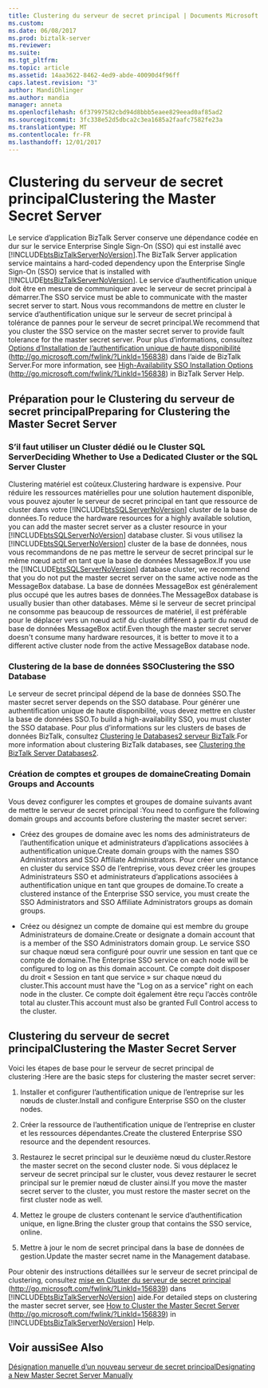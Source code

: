 ```yaml
---
title: Clustering du serveur de secret principal | Documents Microsoft
ms.custom: 
ms.date: 06/08/2017
ms.prod: biztalk-server
ms.reviewer: 
ms.suite: 
ms.tgt_pltfrm: 
ms.topic: article
ms.assetid: 14aa3622-8462-4ed9-abde-40090d4f96ff
caps.latest.revision: "3"
author: MandiOhlinger
ms.author: mandia
manager: anneta
ms.openlocfilehash: 6f37997582cbd94d8bbb5eaee829eead0af85ad2
ms.sourcegitcommit: 3fc338e52d5dbca2c3ea1685a2faafc7582fe23a
ms.translationtype: MT
ms.contentlocale: fr-FR
ms.lasthandoff: 12/01/2017
---
```

# <a name="clustering-the-master-secret-server"></a><span data-ttu-id="076af-102">Clustering du serveur de secret principal</span><span class="sxs-lookup"><span data-stu-id="076af-102">Clustering the Master Secret Server</span></span>
<span data-ttu-id="076af-103">Le service d’application BizTalk Server conserve une dépendance codée en dur sur le service Enterprise Single Sign-On (SSO) qui est installé avec [!INCLUDE[btsBizTalkServerNoVersion](../includes/btsbiztalkservernoversion-md.md)].</span><span class="sxs-lookup"><span data-stu-id="076af-103">The BizTalk Server application service maintains a hard-coded dependency upon the Enterprise Single Sign-On (SSO) service that is installed with [!INCLUDE[btsBizTalkServerNoVersion](../includes/btsbiztalkservernoversion-md.md)].</span></span> <span data-ttu-id="076af-104">Le service d’authentification unique doit être en mesure de communiquer avec le serveur de secret principal à démarrer.</span><span class="sxs-lookup"><span data-stu-id="076af-104">The SSO service must be able to communicate with the master secret server to start.</span></span> <span data-ttu-id="076af-105">Nous vous recommandons de mettre en cluster le service d’authentification unique sur le serveur de secret principal à tolérance de pannes pour le serveur de secret principal.</span><span class="sxs-lookup"><span data-stu-id="076af-105">We recommend that you cluster the SSO service on the master secret server to provide fault tolerance for the master secret server.</span></span> <span data-ttu-id="076af-106">Pour plus d’informations, consultez [Options d’Installation de l’authentification unique de haute disponibilité](http://go.microsoft.com/fwlink/?LinkId=156838) (http://go.microsoft.com/fwlink/?LinkId=156838) dans l’aide de BizTalk Server.</span><span class="sxs-lookup"><span data-stu-id="076af-106">For more information, see [High-Availability SSO Installation Options](http://go.microsoft.com/fwlink/?LinkId=156838) (http://go.microsoft.com/fwlink/?LinkId=156838) in BizTalk Server Help.</span></span>  
  
## <a name="preparing-for-clustering-the-master-secret-server"></a><span data-ttu-id="076af-107">Préparation pour le Clustering du serveur de secret principal</span><span class="sxs-lookup"><span data-stu-id="076af-107">Preparing for Clustering the Master Secret Server</span></span>  
  
### <a name="deciding-whether-to-use-a-dedicated-cluster-or-the-sql-server-cluster"></a><span data-ttu-id="076af-108">S’il faut utiliser un Cluster dédié ou le Cluster SQL Server</span><span class="sxs-lookup"><span data-stu-id="076af-108">Deciding Whether to Use a Dedicated Cluster or the SQL Server Cluster</span></span>  
 <span data-ttu-id="076af-109">Clustering matériel est coûteux.</span><span class="sxs-lookup"><span data-stu-id="076af-109">Clustering hardware is expensive.</span></span> <span data-ttu-id="076af-110">Pour réduire les ressources matérielles pour une solution hautement disponible, vous pouvez ajouter le serveur de secret principal en tant que ressource de cluster dans votre [!INCLUDE[btsSQLServerNoVersion](../includes/btssqlservernoversion-md.md)] cluster de la base de données.</span><span class="sxs-lookup"><span data-stu-id="076af-110">To reduce the hardware resources for a highly available solution, you can add the master secret server as a cluster resource in your [!INCLUDE[btsSQLServerNoVersion](../includes/btssqlservernoversion-md.md)] database cluster.</span></span> <span data-ttu-id="076af-111">Si vous utilisez la [!INCLUDE[btsSQLServerNoVersion](../includes/btssqlservernoversion-md.md)] cluster de la base de données, nous vous recommandons de ne pas mettre le serveur de secret principal sur le même nœud actif en tant que la base de données MessageBox.</span><span class="sxs-lookup"><span data-stu-id="076af-111">If you use the [!INCLUDE[btsSQLServerNoVersion](../includes/btssqlservernoversion-md.md)] database cluster, we recommend that you do not put the master secret server on the same active node as the MessageBox database.</span></span> <span data-ttu-id="076af-112">La base de données MessageBox est généralement plus occupé que les autres bases de données.</span><span class="sxs-lookup"><span data-stu-id="076af-112">The MessageBox database is usually busier than other databases.</span></span> <span data-ttu-id="076af-113">Même si le serveur de secret principal ne consomme pas beaucoup de ressources de matériel, il est préférable pour le déplacer vers un nœud actif du cluster différent à partir du nœud de base de données MessageBox actif.</span><span class="sxs-lookup"><span data-stu-id="076af-113">Even though the master secret server doesn't consume many hardware resources, it is better to move it to a different active cluster node from the active MessageBox database node.</span></span>  
  
### <a name="clustering-the-sso-database"></a><span data-ttu-id="076af-114">Clustering de la base de données SSO</span><span class="sxs-lookup"><span data-stu-id="076af-114">Clustering the SSO Database</span></span>  
 <span data-ttu-id="076af-115">Le serveur de secret principal dépend de la base de données SSO.</span><span class="sxs-lookup"><span data-stu-id="076af-115">The master secret server depends on the SSO database.</span></span> <span data-ttu-id="076af-116">Pour générer une authentification unique de haute disponibilité, vous devez mettre en cluster la base de données SSO.</span><span class="sxs-lookup"><span data-stu-id="076af-116">To build a high-availability SSO, you must cluster the SSO database.</span></span> <span data-ttu-id="076af-117">Pour plus d’informations sur les clusters de bases de données BizTalk, consultez [Clustering le Databases2 serveur BizTalk](../technical-guides/clustering-the-biztalk-server-databases2.md).</span><span class="sxs-lookup"><span data-stu-id="076af-117">For more information about clustering BizTalk databases, see [Clustering the BizTalk Server Databases2](../technical-guides/clustering-the-biztalk-server-databases2.md).</span></span>  
  
### <a name="creating-domain-groups-and-accounts"></a><span data-ttu-id="076af-118">Création de comptes et groupes de domaine</span><span class="sxs-lookup"><span data-stu-id="076af-118">Creating Domain Groups and Accounts</span></span>  
 <span data-ttu-id="076af-119">Vous devez configurer les comptes et groupes de domaine suivants avant de mettre le serveur de secret principal :</span><span class="sxs-lookup"><span data-stu-id="076af-119">You need to configure the following domain groups and accounts before clustering the master secret server:</span></span>  
  
-   <span data-ttu-id="076af-120">Créez des groupes de domaine avec les noms des administrateurs de l’authentification unique et administrateurs d’applications associées à authentification unique.</span><span class="sxs-lookup"><span data-stu-id="076af-120">Create domain groups with the names SSO Administrators and SSO Affiliate Administrators.</span></span> <span data-ttu-id="076af-121">Pour créer une instance en cluster du service SSO de l’entreprise, vous devez créer les groupes Administrateurs SSO et administrateurs d’applications associées à authentification unique en tant que groupes de domaine.</span><span class="sxs-lookup"><span data-stu-id="076af-121">To create a clustered instance of the Enterprise SSO service, you must create the SSO Administrators and SSO Affiliate Administrators groups as domain groups.</span></span>  
  
-   <span data-ttu-id="076af-122">Créez ou désignez un compte de domaine qui est membre du groupe Administrateurs de domaine.</span><span class="sxs-lookup"><span data-stu-id="076af-122">Create or designate a domain account that is a member of the SSO Administrators domain group.</span></span> <span data-ttu-id="076af-123">Le service SSO sur chaque nœud sera configuré pour ouvrir une session en tant que ce compte de domaine.</span><span class="sxs-lookup"><span data-stu-id="076af-123">The Enterprise SSO service on each node will be configured to log on as this domain account.</span></span> <span data-ttu-id="076af-124">Ce compte doit disposer du droit « Session en tant que service » sur chaque nœud du cluster.</span><span class="sxs-lookup"><span data-stu-id="076af-124">This account must have the "Log on as a service" right on each node in the cluster.</span></span> <span data-ttu-id="076af-125">Ce compte doit également être reçu l’accès contrôle total au cluster.</span><span class="sxs-lookup"><span data-stu-id="076af-125">This account must also be granted Full Control access to the cluster.</span></span>  
  
## <a name="clustering-the-master-secret-server"></a><span data-ttu-id="076af-126">Clustering du serveur de secret principal</span><span class="sxs-lookup"><span data-stu-id="076af-126">Clustering the Master Secret Server</span></span>  
 <span data-ttu-id="076af-127">Voici les étapes de base pour le serveur de secret principal de clustering :</span><span class="sxs-lookup"><span data-stu-id="076af-127">Here are the basic steps for clustering the master secret server:</span></span>  
  
1.  <span data-ttu-id="076af-128">Installer et configurer l’authentification unique de l’entreprise sur les nœuds de cluster.</span><span class="sxs-lookup"><span data-stu-id="076af-128">Install and configure Enterprise SSO on the cluster nodes.</span></span>  
  
2.  <span data-ttu-id="076af-129">Créer la ressource de l’authentification unique de l’entreprise en cluster et les ressources dépendantes.</span><span class="sxs-lookup"><span data-stu-id="076af-129">Create the clustered Enterprise SSO resource and the dependent resources.</span></span>  
  
3.  <span data-ttu-id="076af-130">Restaurez le secret principal sur le deuxième nœud du cluster.</span><span class="sxs-lookup"><span data-stu-id="076af-130">Restore the master secret on the second cluster node.</span></span> <span data-ttu-id="076af-131">Si vous déplacez le serveur de secret principal sur le cluster, vous devez restaurer le secret principal sur le premier nœud de cluster ainsi.</span><span class="sxs-lookup"><span data-stu-id="076af-131">If you move the master secret server to the cluster, you must restore the master secret on the first cluster node as well.</span></span>  
  
4.  <span data-ttu-id="076af-132">Mettez le groupe de clusters contenant le service d’authentification unique, en ligne.</span><span class="sxs-lookup"><span data-stu-id="076af-132">Bring the cluster group that contains the SSO service, online.</span></span>  
  
5.  <span data-ttu-id="076af-133">Mettre à jour le nom de secret principal dans la base de données de gestion.</span><span class="sxs-lookup"><span data-stu-id="076af-133">Update the master secret name in the Management database.</span></span>  
  
 <span data-ttu-id="076af-134">Pour obtenir des instructions détaillées sur le serveur de secret principal de clustering, consultez [mise en Cluster du serveur de secret principal](http://go.microsoft.com/fwlink/?LinkId=156839) (http://go.microsoft.com/fwlink/?LinkId=156839) dans [!INCLUDE[btsBizTalkServerNoVersion](../includes/btsbiztalkservernoversion-md.md)] aide.</span><span class="sxs-lookup"><span data-stu-id="076af-134">For detailed steps on clustering the master secret server, see [How to Cluster the Master Secret Server](http://go.microsoft.com/fwlink/?LinkId=156839) (http://go.microsoft.com/fwlink/?LinkId=156839) in [!INCLUDE[btsBizTalkServerNoVersion](../includes/btsbiztalkservernoversion-md.md)] Help.</span></span>  
  
## <a name="see-also"></a><span data-ttu-id="076af-135">Voir aussi</span><span class="sxs-lookup"><span data-stu-id="076af-135">See Also</span></span>  
 [<span data-ttu-id="076af-136">Désignation manuelle d’un nouveau serveur de secret principal</span><span class="sxs-lookup"><span data-stu-id="076af-136">Designating a New Master Secret Server Manually</span></span>](../technical-guides/designating-a-new-master-secret-server-manually.md)
